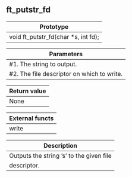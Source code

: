 ## ft_putstr_fd
|Prototype|
|---|
|void ft_putstr_fd(char *s, int fd);|

|Parameters|
|---|
|#1. The string to output.|
|#2. The file descriptor on which to write.|

|Return value|
|---|
|None|

|External functs|
|---|
|write|

|Description|
|---|
|Outputs the string ’s’ to the given file
descriptor.|
